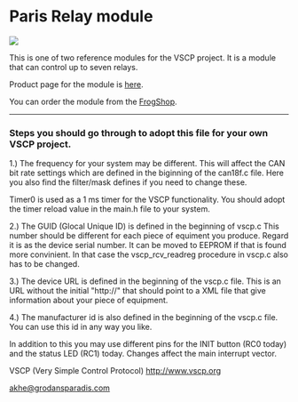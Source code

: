 <h1>Paris Relay module</h1>

<img src="http://www.grodansparadis.com/paris/manual/lib/exe/fetch.php?w=600&tok=8478ad&media=paris1_800.png" />

This is one of two reference modules for the VSCP project. It is a 
module that can control up to seven relays. 

Product page for the module is <a href="http://www.grodansparadis.com/paris/paris.html">here</a>. 

You can order the module from the <a href="http://www.frogshop.se/index.php?route=product/product&path=59&product_id=53">FrogShop</a>.

<hr>

<h3>Steps you should go through to adopt this file for your own VSCP project.</h3>

1.) The frequency for your system may be different. This will affect the CAN bit rate settings
which are defined in the biginning of the can18f.c file. Here you also find the filter/mask 
defines if you need to change these.

Timer0 is used as a 1 ms timer for the VSCP functionality. You should adopt the timer reload value 
in the main.h file to your system.

2.) The GUID (Glocal Unique ID) is defined in the beginning of vscp.c This number should be 
different for each piece of equiment you produce. Regard it is as the device serial number. It
can be moved to EEPROM if that is found more convinient. In that case the vscp_rcv_readreg 
procedure in vscp.c also has to be changed.

3.) The device URL is defined in the beginning of the vscp.c file. This is an URL without the
initial "http://" that should point to a XML file that give information about your piece of 
equipment.

4.) The manufacturer id is also defined in the beginning of the vscp.c file. You can use this
id in any way you like.

In addition to this you may use different pins for the INIT button (RC0 today) and the 
status LED (RC1) today. Changes affect the main interrupt vector.

VSCP (Very Simple Control Protocol) 
<a href="http://www.vscp.org">http://www.vscp.org</a>

<a mailto="akhe@grodansparadis.com">akhe@grodansparadis.com</a>

